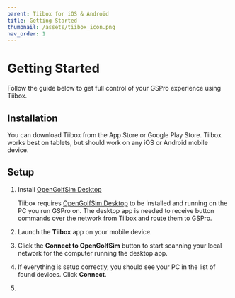 ```yaml
---
parent: Tiibox for iOS & Android
title: Getting Started
thumbnail: /assets/tiibox_icon.png
nav_order: 1
---
```


# Getting Started

Follow the guide below to get full control of your GSPro experience using Tiibox.

## Installation

You can download Tiibox from the App Store or Google Play Store. Tiibox works best on tablets, but should work on any iOS or Android mobile device.

## Setup

1. Install [OpenGolfSim Desktop](/opengolfsim-desktop)<br>
    
    Tiibox requires [OpenGolfSim Desktop](/opengolfsim-desktop) to be installed and running on the PC you run GSPro on. The desktop app is needed to receive button commands over the network from Tiibox and route them to GSPro.

2. Launch the **Tiibox** app on your mobile device.

3. Click the **Connect to OpenGolfSim** button to start scanning your local network for the computer running the desktop app.

4. If everything is setup correctly, you should see your PC in the list of found devices. Click **Connect**.

5. 